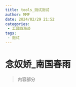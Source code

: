 ```yaml
---
title: tools_测试测试
author: MMF
date: 2024/02/29 21:52
categories:
 - 工具四海谈
tags:
 - 测试
---
```


# 念奴娇_南国春雨

> 内容部分